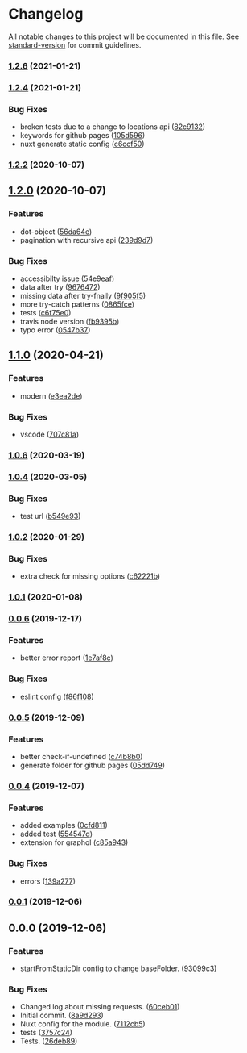 # Changelog

All notable changes to this project will be documented in this file. See [standard-version](https://github.com/conventional-changelog/standard-version) for commit guidelines.

### [1.2.6](https://github.com/LuXDAmore/nuxt-apis-to-file/compare/v1.2.5...v1.2.6) (2021-01-21)

### [1.2.4](https://github.com/LuXDAmore/nuxt-apis-to-file/compare/v1.2.3...v1.2.4) (2021-01-21)


### Bug Fixes

* broken tests due to a change to locations api ([82c9132](https://github.com/LuXDAmore/nuxt-apis-to-file/commit/82c91321df97f9791a6b69380ad2ac5d3a39f0fa))
* keywords for github pages ([105d596](https://github.com/LuXDAmore/nuxt-apis-to-file/commit/105d5967754cb4895fe6f00f97278392a53026d9))
* nuxt generate static config ([c6ccf50](https://github.com/LuXDAmore/nuxt-apis-to-file/commit/c6ccf50bf7d7c91b348d485787fecdb9639f3cf0))

### [1.2.2](https://github.com/LuXDAmore/nuxt-apis-to-file/compare/v1.2.1...v1.2.2) (2020-10-07)

## [1.2.0](https://github.com/LuXDAmore/nuxt-apis-to-file/compare/v1.1.0...v1.2.0) (2020-10-07)


### Features

* dot-object ([56da64e](https://github.com/LuXDAmore/nuxt-apis-to-file/commit/56da64e0a015cce9d94c908502d7cb1c67070a10))
* pagination with recursive api ([239d9d7](https://github.com/LuXDAmore/nuxt-apis-to-file/commit/239d9d7f825b501a083d3cfae0e231fe91a7b899))


### Bug Fixes

* accessibilty issue ([54e9eaf](https://github.com/LuXDAmore/nuxt-apis-to-file/commit/54e9eaf3e1cacf999d481d90cbb18b5f601e77fc))
* data after try ([9676472](https://github.com/LuXDAmore/nuxt-apis-to-file/commit/967647262b0c99e6876ae699911377c40abfcb30))
* missing data after try-fnally ([9f905f5](https://github.com/LuXDAmore/nuxt-apis-to-file/commit/9f905f5893322cbb84187b6c7cdb9caf5df9baee))
* more try-catch patterns ([0865fce](https://github.com/LuXDAmore/nuxt-apis-to-file/commit/0865fce5c4efd22d8a6e6c3f6745410df9281f7a))
* tests ([c6f75e0](https://github.com/LuXDAmore/nuxt-apis-to-file/commit/c6f75e01abe1e667ac2313cb11108b0882c738f4))
* travis node version ([fb9395b](https://github.com/LuXDAmore/nuxt-apis-to-file/commit/fb9395b7196172b0c7457f1bf9d6b443b040e249))
* typo error ([0547b37](https://github.com/LuXDAmore/nuxt-apis-to-file/commit/0547b3700298e4eba5d07f41a4283b5aaae192aa))

## [1.1.0](https://github.com/LuXDAmore/nuxt-apis-to-file/compare/v1.0.7...v1.1.0) (2020-04-21)


### Features

* modern ([e3ea2de](https://github.com/LuXDAmore/nuxt-apis-to-file/commit/e3ea2de95a0cbe21e55825cb293a2679ae633788))


### Bug Fixes

* vscode ([707c81a](https://github.com/LuXDAmore/nuxt-apis-to-file/commit/707c81a270b397816cc9fc51b1a0ea46f50afaec))

### [1.0.6](https://github.com/LuXDAmore/nuxt-apis-to-file/compare/v1.0.5...v1.0.6) (2020-03-19)

### [1.0.4](https://github.com/LuXDAmore/nuxt-apis-to-file/compare/v1.0.3...v1.0.4) (2020-03-05)


### Bug Fixes

* test url ([b549e93](https://github.com/LuXDAmore/nuxt-apis-to-file/commit/b549e9303d7123fb633a90679b71fc4bb1ea73a1))

### [1.0.2](https://github.com/LuXDAmore/nuxt-apis-to-file/compare/v1.0.1...v1.0.2) (2020-01-29)


### Bug Fixes

* extra check for missing options ([c62221b](https://github.com/LuXDAmore/nuxt-apis-to-file/commit/c62221b222c56e9ec5105d9b9dd9900d9190056b))

### [1.0.1](https://github.com/LuXDAmore/nuxt-apis-to-file/compare/v1.0.0...v1.0.1) (2020-01-08)

### [0.0.6](https://github.com/LuXDAmore/nuxt-apis-to-file/compare/v0.0.5...v0.0.6) (2019-12-17)


### Features

* better error report ([1e7af8c](https://github.com/LuXDAmore/nuxt-apis-to-file/commit/1e7af8c483638c2aab4b569fd1390ee12068df40))


### Bug Fixes

* eslint config ([f86f108](https://github.com/LuXDAmore/nuxt-apis-to-file/commit/f86f108cde175a4d6e606d855bd093d22aa15db3))

### [0.0.5](https://github.com/LuXDAmore/nuxt-apis-to-file/compare/v0.0.4...v0.0.5) (2019-12-09)


### Features

* better check-if-undefined ([c74b8b0](https://github.com/LuXDAmore/nuxt-apis-to-file/commit/c74b8b045083ad5a2b5c79cb9083ddfa7245bd91))
* generate folder for github pages ([05dd749](https://github.com/LuXDAmore/nuxt-apis-to-file/commit/05dd7495603d37b1d493c5dc3df2d3c5b29b60e2))

### [0.0.4](https://github.com/LuXDAmore/nuxt-apis-to-file/compare/v0.0.3...v0.0.4) (2019-12-07)


### Features

* added examples ([0cfd811](https://github.com/LuXDAmore/nuxt-apis-to-file/commit/0cfd811add73c1e356f990f18b1e0b681bba55ed))
* added test ([554547d](https://github.com/LuXDAmore/nuxt-apis-to-file/commit/554547d6ed3cdaa0e6e45b7fb0ca5f768f2aeef5))
* extension for graphql ([c85a943](https://github.com/LuXDAmore/nuxt-apis-to-file/commit/c85a94393f407f8095c304d6692f402efdc171c8))


### Bug Fixes

* errors ([139a277](https://github.com/LuXDAmore/nuxt-apis-to-file/commit/139a2774f1850664bbf59e882da8427521735cbf))

### [0.0.1](https://github.com/LuXDAmore/nuxt-apis-to-file/compare/v0.0.0...v0.0.1) (2019-12-06)

## 0.0.0 (2019-12-06)


### Features

* startFromStaticDir config to change baseFolder. ([93099c3](https://github.com/LuXDAmore/nuxt-apis-to-file/commit/93099c38a579698a076c1abf291f656ba9e9678c))


### Bug Fixes

* Changed log about missing requests. ([60ceb01](https://github.com/LuXDAmore/nuxt-apis-to-file/commit/60ceb018f423ccaba79b5654ceaa4869bbf2c5b3))
* Initial commit. ([8a9d293](https://github.com/LuXDAmore/nuxt-apis-to-file/commit/8a9d293914e441b7b71eec1b25fdbcd247273fb9))
* Nuxt config for the module. ([7112cb5](https://github.com/LuXDAmore/nuxt-apis-to-file/commit/7112cb56023022fea77964394b960525900c0259))
* tests ([3757c24](https://github.com/LuXDAmore/nuxt-apis-to-file/commit/3757c2417f55eaf32b6551d6c89efd20011faeb4))
* Tests. ([26deb89](https://github.com/LuXDAmore/nuxt-apis-to-file/commit/26deb8992b29f610ed67c346d3c83a71265fa300))
